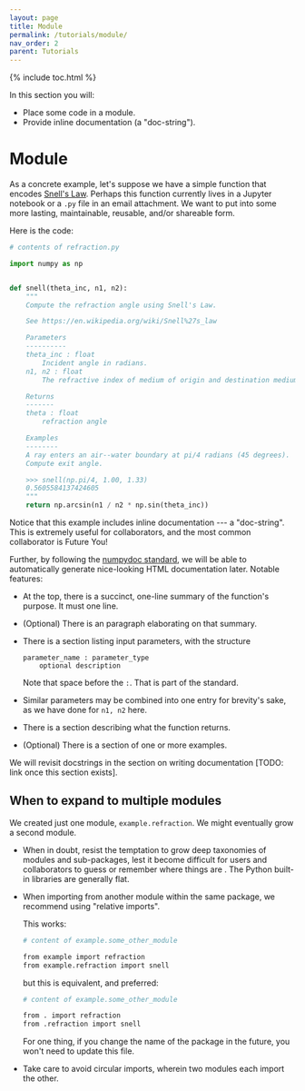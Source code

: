 ```yaml
---
layout: page
title: Module
permalink: /tutorials/module/
nav_order: 2
parent: Tutorials
---
```


{% include toc.html %}

In this section you will:

- Place some code in a module.
- Provide inline documentation (a "doc-string").

# Module

As a concrete example, let's suppose we have a simple function that encodes [Snell's Law][].
Perhaps this function currently lives in a Jupyter notebook or a `.py` file in
an email attachment. We want to put into some more lasting, maintainable,
reusable, and/or shareable form.

Here is the code:

```py
# contents of refraction.py

import numpy as np


def snell(theta_inc, n1, n2):
    """
    Compute the refraction angle using Snell's Law.

    See https://en.wikipedia.org/wiki/Snell%27s_law

    Parameters
    ----------
    theta_inc : float
        Incident angle in radians.
    n1, n2 : float
        The refractive index of medium of origin and destination medium.

    Returns
    -------
    theta : float
        refraction angle

    Examples
    --------
    A ray enters an air--water boundary at pi/4 radians (45 degrees).
    Compute exit angle.

    >>> snell(np.pi/4, 1.00, 1.33)
    0.5605584137424605
    """
    return np.arcsin(n1 / n2 * np.sin(theta_inc))
```

Notice that this example includes inline documentation --- a "doc-string". This
is extremely useful for collaborators, and the most common collaborator is
Future You!

Further, by following the [numpydoc standard][], we will be able to
automatically generate nice-looking HTML documentation later. Notable features:

- At the top, there is a succinct, one-line summary of the function's purpose.
  It must one line.

- (Optional) There is an paragraph elaborating on that summary.

- There is a section listing input parameters, with the structure

  ```none
  parameter_name : parameter_type
      optional description
  ```

  Note that space before the `:`. That is part of the standard.

- Similar parameters may be combined into one entry for brevity's sake, as we
  have done for `n1, n2` here.

- There is a section describing what the function returns.

- (Optional) There is a section of one or more examples.

We will revisit docstrings in the section on writing documentation
[TODO: link once this section exists].

## When to expand to multiple modules

We created just one module, `example.refraction`. We might eventually grow a
second module.

- When in doubt, resist the temptation to grow deep taxonomies of modules and
  sub-packages, lest it become difficult for users and collaborators to guess
  or remember where things are . The Python built-in libraries are generally
  flat.

- When importing from another module within the same package, we recommend
  using "relative imports".

  This works:

  ```bash
  # content of example.some_other_module

  from example import refraction
  from example.refraction import snell
  ```

  but this is equivalent, and preferred:

  ```bash
  # content of example.some_other_module

  from . import refraction
  from .refraction import snell
  ```

  For one thing, if you change the name of the package in the future, you won't
  need to update this file.

- Take care to avoid circular imports, wherein two modules each import the
  other.

  [Snell's law]: https://en.wikipedia.org/wiki/Snell%27s_law
  [numpydoc standard]: https://numpydoc.readthedocs.io/en/latest/format.html
